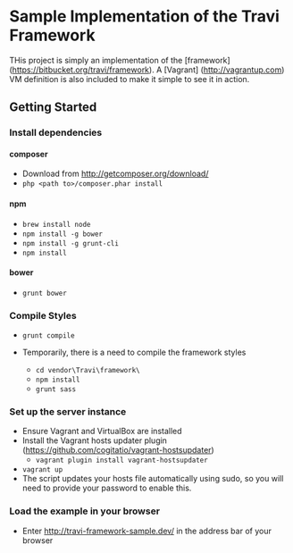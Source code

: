 # Sample Implementation of the Travi Framework

THis project is simply an implementation of the [framework] (https://bitbucket.org/travi/framework). A
[Vagrant] (http://vagrantup.com) VM definition is also included to make it simple to see it in action.

## Getting Started
### Install dependencies
#### composer
* Download from <http://getcomposer.org/download/>
* `php <path to>/composer.phar install`
#### npm
* `brew install node`
* `npm install -g bower`
* `npm install -g grunt-cli`
* `npm install`
#### bower
* `grunt bower`

### Compile Styles
* `grunt compile`

* Temporarily, there is a need to compile the framework styles
    * `cd vendor\Travi\framework\`
    * `npm install`
    * `grunt sass`

### Set up the server instance
* Ensure Vagrant and VirtualBox are installed
* Install the Vagrant hosts updater plugin (<https://github.com/cogitatio/vagrant-hostsupdater>)
    * `vagrant plugin install vagrant-hostsupdater`
* `vagrant up`
* The script updates your hosts file automatically using sudo, so you will need to provide your password to enable this.

### Load the example in your browser
* Enter http://travi-framework-sample.dev/ in the address bar of your browser

